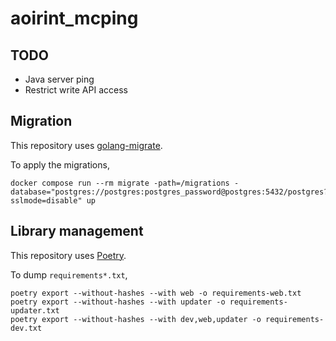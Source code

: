 # aoirint_mcping

## TODO

- Java server ping
- Restrict write API access

## Migration

This repository uses [golang-migrate](https://github.com/golang-migrate/migrate).

To apply the migrations,

```shell
docker compose run --rm migrate -path=/migrations -database="postgres://postgres:postgres_password@postgres:5432/postgres?sslmode=disable" up
```

## Library management

This repository uses [Poetry](https://github.com/python-poetry/poetry).

To dump `requirements*.txt`,

```shell
poetry export --without-hashes --with web -o requirements-web.txt
poetry export --without-hashes --with updater -o requirements-updater.txt
poetry export --without-hashes --with dev,web,updater -o requirements-dev.txt
```
